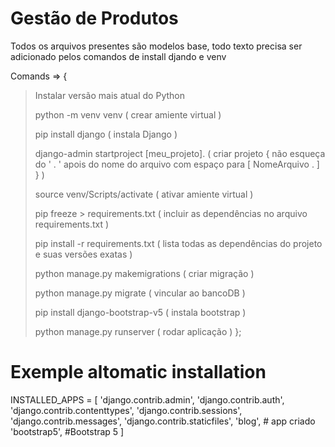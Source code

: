 # Gestão de Produtos 

Todos os arquivos presentes são modelos base, todo texto precisa ser adicionado pelos comandos de install djando e venv


Comands => 
{ 
> Instalar versão mais atual do Python
>
> python -m venv venv ( crear amiente virtual )
>
> pip install django ( instala Django )
>
> django-admin startproject [meu_projeto]. ( criar projeto { não esqueça do ' . ' apois do nome do arquivo com espaço para [ NomeArquivo . ] } )
> 
> source venv/Scripts/activate ( ativar amiente virtual )
>
> pip freeze > requirements.txt ( incluir as dependências no arquivo requirements.txt )
> 
> pip install -r requirements.txt ( lista todas as dependências do projeto e suas versões exatas )
>
> python manage.py makemigrations ( criar migração )
>
> python manage.py migrate ( vincular ao bancoDB )
>
> pip install django-bootstrap-v5 ( instala bootstrap )
>
> python manage.py runserver ( rodar aplicação )
};



# Exemple altomatic installation

INSTALLED_APPS = [
    'django.contrib.admin',
    'django.contrib.auth',
    'django.contrib.contenttypes',
    'django.contrib.sessions',
    'django.contrib.messages',
    'django.contrib.staticfiles',
    'blog',  # app criado
    'bootstrap5', #Bootstrap 5
]

